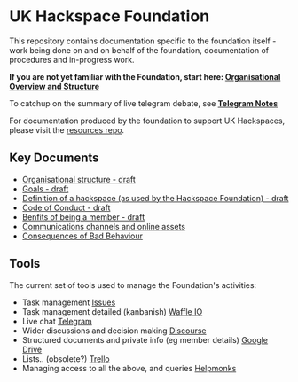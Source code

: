 UK Hackspace Foundation
========================

This repository contains documentation specific to the foundation itself - work being done on and on behalf of the foundation, documentation of procedures and in-progress work.  

**If you are not yet familiar with the Foundation, start here: [Organisational Overview and Structure](structure.md)**

To catchup on the summary of live telegram debate, see **[Telegram Notes](telegramNotes.md)** 

For documentation produced by the foundation to support UK Hackspaces, please visit the [resources repo](https://github.com/ukhackspacefoundation/resources).

Key Documents
-------------

* [Organisational structure - draft](structure.md)
* [Goals - draft](goals.md)
* [Definition of a hackspace (as used by the Hackspace Foundation) - draft](define.md)
* [Code of Conduct - draft](codeOfConduct.md)
* [Benfits of being a member - draft](benefits.md)
* [Communications channels and online assets](comms.md)
* [Consequences of Bad Behaviour](badBehaviour.md)

Tools
-----

The current set of tools used to manage the Foundation's activities:

* Task management [Issues](https://github.com/ukhackspacefoundation/foundation/issues)
* Task management detailed (kanbanish) [Waffle IO](https://waffle.io/UKHackspaceFoundation)
* Live chat [Telegram](http://telegram.org)
* Wider discussions and decision making [Discourse](http://forum.hackspace.org.uk)
* Structured documents and private info (eg member details)  [Google Drive](https://drive.google.com/drive/folders/0B2I_ryMKXUGJckROVGQxRnNIVmc)
* Lists.. (obsolete?) [Trello](https://trello.com)
* Managing access to all the above, and queries [Helpmonks](https://helpmonks.com)

